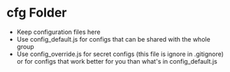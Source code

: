 # cfg Folder
* Keep configuration files here
* Use config_default.js for configs that can be shared with the whole group
* Use config_override.js for secret configs (this file is ignore in .gitignore) or for configs that work better for you than what's in config_default.js